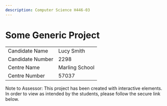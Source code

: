 ```yaml
---
description: Computer Science H446-03
---
```


# Some Generic Project

|                  |                |
| ---------------- | -------------- |
| Candidate Name   | Lucy Smith     |
| Candidate Number | 2298           |
| Centre Name      | Marling School |
| Centre Number    | 57037          |

Note to Assessor: This project has been created with interactive elements. In order to view as intended by the students, please follow the secure link below.

